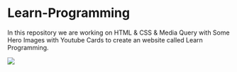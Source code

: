 # Learn-Programming
In this repository we are working on HTML &amp; CSS &amp; Media Query with Some Hero Images with Youtube Cards to create an website called Learn Programming.

<img src="https://chat.google.com/u/0/api/get_attachment_url?url_type=FIFE_URL&content_type=image%2Fjpeg&attachment_token=AIGoCJmL3u2a5OyX4xZvaaB4Zs3hNuFMLzUESrVQ3FculfoS3Zw97mbDOO5MnAEHnKfavi%2FmlHxIqahyOLjYMBt9b2bPXlOv%2Bg4MHNwrLTssupFXOM1slj9gKAfXBfDyBuuAqmSmK8MLA2TAN9Rbx8FjtLJ5mh77b8fLXifqJv5mTgeC3cmQvLkI9B6arv8rT1JZfeOtfQgCQw%2BiHt3IJYofh8sO8J08R6qmtT6SgTUpEP4OcAyyZlnFd3Z%2FftzhnTsbnrrxWFZgIve%2BnuLh342RUyCKRvVtNkDTR2YPLaKdV0%2FXWMQNgbgPYB700ow4yJEvVRFvGl%2FLBxAIN%2F5KRglmm7RYenBl%2F6RRDkEZaYNXBq6HRl6tlZu9P4oYQc4w2RgQv%2BsNzOsuwigoBE5gS%2FzzOZljJYc53gbYFziI2Wh8WfULzd39cMtYz3lu5X0BS0%2FifByUJduySmkrCI%2Bw4wlW%2BwHqk%2BZ6jPOZKUPMnxrNjsc%3D&sz=w1919-h880" />
